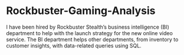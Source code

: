 # Rockbuster-Gaming-Analysis
I have been hired by Rockbuster Stealth’s business intelligence (BI) department to help with the launch strategy for the new online video service. The BI department helps other departments, from inventory to customer insights, with data-related queries using SQL.
